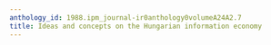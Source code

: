 ```yaml
---
anthology_id: 1988.ipm_journal-ir0anthology0volumeA24A2.7
title: Ideas and concepts on the Hungarian information economy
---
```

